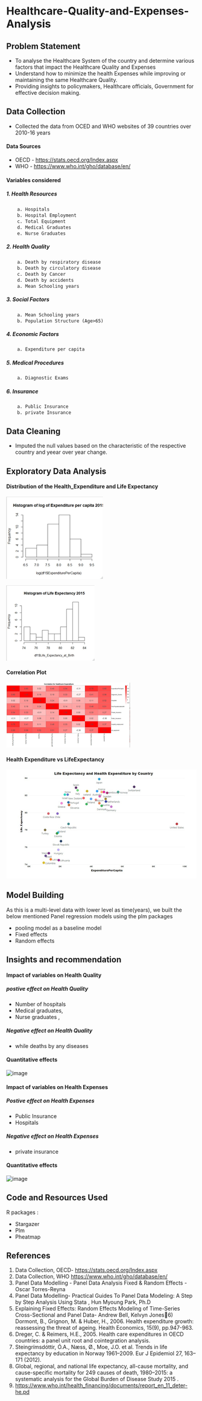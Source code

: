 # Healthcare-Quality-and-Expenses-Analysis 

## Problem Statement
* To analyse the Healthcare System of the country and determine various factors that impact the Healthcare Quality and Expenses
* Understand how to minimize the health Expenses while improving or maintaining the same Healthcare Quality. 
* Providing insights to policymakers, Healthcare officials, Government for effective decision making.

## Data Collection
* Collected the data from OCED and WHO websites of 39 countries over 2010-16 years
#### Data Sources
* OECD - https://stats.oecd.org/Index.aspx
* WHO  - https://www.who.int/gho/database/en/

#### Variables considered
##### 1. Health Resources 
        a. Hospitals
        b. Hospital Employment
        c. Total Equipment
        d. Medical Graduates
        e. Nurse Graduates
##### 2. Health Quality
        a. Death by respiratory disease
        b. Death by circulatory disease
        c. Death by Cancer
        d. Death by accidents
        a. Mean Schooling years
##### 3. Social Factors
        a. Mean Schooling years
        b. Population Structure (Age>65)
##### 4. Economic Factors
        a. Expenditure per capita
##### 5. Medical Procedures
        a. Diagnostic Exams
##### 6. Insurance
        a. Public Insurance
        b. private Insurance

## Data Cleaning
* Imputed the null values based on the characteristic of the respective country and yeear over year change.

## Exploratory Data Analysis 
#### Distribution of the Health_Expenditure and Life Expectancy
![EDA](https://github.com/vinayreddy115/Healthcare-Quality-and-Expenses-Analysis/blob/main/Images/Distribution%20of%20Expenditure%20data.png)

![EDA](https://github.com/vinayreddy115/Healthcare-Quality-and-Expenses-Analysis/blob/main/Images/Distribution%20of%20Life%20Expectancy%20data.png)

#### Correlation Plot
![EDA](https://github.com/vinayreddy115/Healthcare-Quality-and-Expenses-Analysis/blob/main/Images/Correlation%20plot.png)

#### Health Expenditure vs LifeExpectancy
![EDA](https://github.com/vinayreddy115/Healthcare-Quality-and-Expenses-Analysis/blob/main/Images/LifeExpectancy%20vs%20Healthcare%20Expenditure.png)

## Model Building
As this is a multi-level data with lower level as time(years), we built the below mentioned Panel regression models using the plm packages 
* pooling model as a baseline model 
* Fixed effects
* Random effects

## Insights and recommendation 
#### Impact of variables on Health Quality
##### postive effect on Health Quality
* Number of hospitals
* Medical graduates, 
* Nurse graduates , 
##### Negative effect on Health Quality
* while deaths by any diseases 
#### Quantitative effects
![image](https://user-images.githubusercontent.com/54513205/117482888-0232ab00-af33-11eb-8d10-b6cb0005f1a4.png)

#### Impact of variables on Health Expenses
##### Postive effect on Health Expenses
* Public Insurance  
* Hospitals 
##### Negative effect on Health Expenses
* private insurance  
#### Quantitative effects
![image](https://user-images.githubusercontent.com/54513205/117483678-01e6df80-af34-11eb-9dd4-2276d19f12ba.png)

## Code and Resources Used
R packages : 
* Stargazer
* Plm
* Pheatmap

## References 
1) Data Collection, OECD- https://stats.oecd.org/Index.aspx
2) Data Collection, WHO https://www.who.int/gho/database/en/
3) Panel Data Modelling - Panel Data Analysis Fixed & Random Effects - Oscar Torres-Reyna 
4) Panel Data Modelling- Practical Guides To Panel Data Modeling: A Step by Step Analysis 
Using Stata , Hun Myoung Park, Ph.D 
5) Explaining Fixed Effects: Random Effects Modeling of Time-Series Cross-Sectional and 
Panel Data- Andrew Bell, Kelvyn Jones6) Dormont, B., Grignon, M. & Huber, H., 2006. Health expenditure growth: reassessing the 
threat of ageing. Health Economics, 15(9), pp.947-963. 
7) Dreger, C. & Reimers, H.E., 2005. Health care expenditures in OECD countries: a panel 
unit root and cointegration analysis.
8) Steingrímsdóttir, Ó.A., Næss, Ø., Moe, J.O. et al. Trends in life expectancy by education 
in Norway 1961–2009. Eur J Epidemiol 27, 163–171 (2012). 
9) Global, regional, and national life expectancy, all-cause mortality, and cause-specific 
mortality for 249 causes of death, 1980–2015: a systematic analysis for the Global Burden 
of Disease Study 2015 .
10) https://www.who.int/health_financing/documents/report_en_11_deter-he.pd

